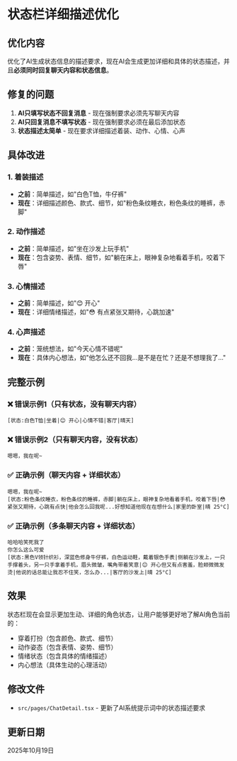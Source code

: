 # 状态栏详细描述优化

## 优化内容

优化了AI生成状态信息的描述要求，现在AI会生成更加详细和具体的状态描述，并且**必须同时回复聊天内容和状态信息**。

## 修复的问题

1. **AI只填写状态不回复消息** - 现在强制要求必须先写聊天内容
2. **AI只回复消息不填写状态** - 现在强制要求必须在最后添加状态
3. **状态描述太简单** - 现在要求详细描述着装、动作、心情、心声

## 具体改进

### 1. 着装描述
- **之前**：简单描述，如"白色T恤，牛仔裤"
- **现在**：详细描述颜色、款式、细节，如"粉色条纹睡衣，粉色条纹的睡裤，赤脚"

### 2. 动作描述
- **之前**：简单描述，如"坐在沙发上玩手机"
- **现在**：包含姿势、表情、细节，如"躺在床上，眼神复杂地看着手机，咬着下唇"

### 3. 心情描述
- **之前**：简单描述，如"😊 开心"
- **现在**：详细情绪描述，如"😳 有点紧张又期待，心跳加速"

### 4. 心声描述
- **之前**：笼统想法，如"今天心情不错呢"
- **现在**：具体内心想法，如"他怎么还不回我...是不是在忙？还是不想理我了..."

## 完整示例

### ❌ 错误示例1（只有状态，没有聊天内容）
```
[状态:白色T恤|坐着|😊 开心|心情不错|客厅|晴天]
```

### ❌ 错误示例2（只有聊天内容，没有状态）
```
嗯嗯，我在呢~
```

### ✅ 正确示例（聊天内容 + 详细状态）
```
嗯嗯，我在呢~
[状态:粉色条纹睡衣，粉色条纹的睡裤，赤脚|躺在床上，眼神复杂地看着手机，咬着下唇|😳 紧张又期待，心跳有点快|他会怎么回我呢...好想知道他现在在想什么|家里的卧室|晴 25°C]
```

### ✅ 正确示例（多条聊天内容 + 详细状态）
```
哈哈哈笑死我了
你怎么这么可爱
[状态:黑色V领针织衫，深蓝色修身牛仔裤，白色运动鞋，戴着银色手表|侧躺在沙发上，一只手撑着头，另一只手拿着手机，眉头微皱，嘴角带着笑意|😊 开心但又有点害羞，脸颊微微发烫|他说的话总能让我忍不住笑，怎么办...|客厅的沙发上|晴 25°C]
```

## 效果

状态栏现在会显示更加生动、详细的角色状态，让用户能够更好地了解AI角色当前的：
- 穿着打扮（包含颜色、款式、细节）
- 动作姿态（包含表情、姿势、细节）
- 情绪状态（包含具体的情绪描述）
- 内心想法（具体生动的心理活动）

## 修改文件

- `src/pages/ChatDetail.tsx` - 更新了AI系统提示词中的状态描述要求

## 更新日期
2025年10月19日
